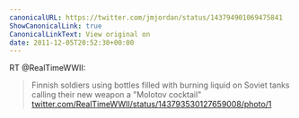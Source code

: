 ```yaml
---
canonicalURL: https://twitter.com/jmjordan/status/143794901069475841
ShowCanonicalLink: true
CanonicalLinkText: View original on
date: 2011-12-05T20:52:30+00:00
---
```

RT @RealTimeWWII:
> Finnish soldiers using bottles filled with burning liquid on Soviet tanks calling their new weapon a "Molotov cocktail" [twitter.com/RealTimeWWII/status/143793530127659008/photo/1](https://twitter.com/RealTimeWWII/status/143793530127659008/photo/1)